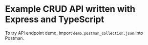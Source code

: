 # Example CRUD API written with Express and TypeScript
To try API endpoint demo, import `demo.postman_collection.json` into Postman.
